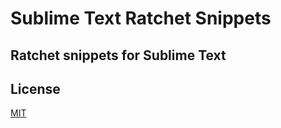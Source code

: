 # Sublime Text Ratchet Snippets

Ratchet snippets for Sublime Text
---
## License
[MIT](http://www.opensource.org/licenses/mit-license.php)